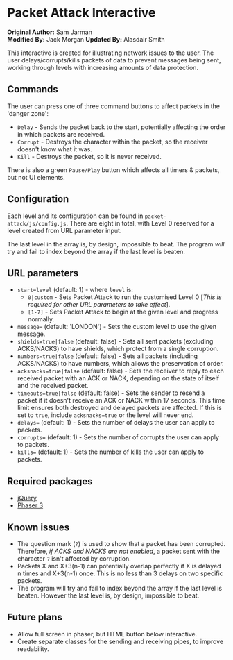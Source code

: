 # Packet Attack Interactive

**Original Author:** Sam Jarman  
**Modified By:** Jack Morgan
**Updated By:** Alasdair Smith

This interactive is created for illustrating network issues to the user.
The user delays/corrupts/kills packets of data to prevent messages being sent, working through levels with increasing amounts of data protection.

## Commands

The user can press one of three command buttons to affect packets in the 'danger zone':

- `Delay` - Sends the packet back to the start, potentially affecting the order in which packets are received.
- `Corrupt` - Destroys the character within the packet, so the receiver doesn't know what it was.
- `Kill` - Destroys the packet, so it is never received.

There is also a green `Pause/Play` button which affects all timers & packets, but not UI elements.

## Configuration

Each level and its configuration can be found in `packet-attack/js/config.js`.
There are eight in total, with Level 0 reserved for a level created from URL parameter input.

The last level in the array is, by design, impossible to beat.
The program *will* try and fail to index beyond the array if the last level is beaten.

## URL parameters

- `start=level` (default: 1) - where `level` is:
  - `0|custom` - Sets Packet Attack to run the customised Level 0 [*This is required for other URL parameters to take effect*].
  - `[1-7]` - Sets Packet Attack to begin at the given level and progress normally.
- `message=` (default: 'LONDON') - Sets the custom level to use the given message.
- `shields=true|false` (default: false) - Sets all sent packets (excluding ACKS/NACKS) to have shields, which protect from a single corruption.
- `numbers=true|false` (default: false) - Sets all packets (including ACKS/NACKS) to have numbers, which allows the preservation of order.
- `acksnacks=true|false` (default: false) - Sets the receiver to reply to each received packet with an ACK or NACK, depending on the state of itself and the received packet.
- `timeouts=true|false` (default: false) - Sets the sender to resend a packet if it doesn't receive an ACK or NACK within 17 seconds. This time limit ensures both destroyed and delayed packets are affected. If this is set to `true`, include `acksnacks=true` or the level will never end.
- `delays=` (default: 1) - Sets the number of delays the user can apply to packets.
- `corrupts=` (default: 1) - Sets the number of corrupts the user can apply to packets.
- `kills=` (default: 1) - Sets the number of kills the user can apply to packets.

## Required packages

- [jQuery](https://jquery.com/)
- [Phaser 3](https://github.com/photonstorm/phaser)

## Known issues

- The question mark (`?`) is used to show that a packet has been corrupted. Therefore, *if ACKS and NACKS are not enabled*, a packet sent with the character `?` isn't affected by corruption.
- Packets X and X+3(n-1) can potentially overlap perfectly if X is delayed n times and X+3(n-1) once. This is no less than 3 delays on two specific packets.
- The program will try and fail to index beyond the array if the last level is beaten. However the last level is, by design, impossible to beat.

## Future plans

- Allow full screen in phaser, but HTML button below interactive.
- Create separate classes for the sending and receiving pipes, to improve readability.
